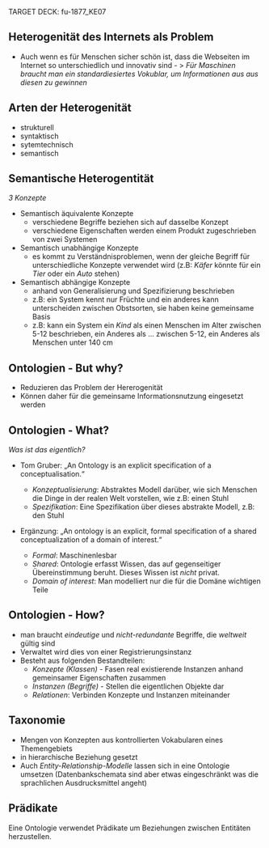 TARGET DECK: fu-1877_KE07

## Heterogenität des Internets als Problem
- Auch wenn es für Menschen sicher schön ist, dass die Webseiten im Internet so unterschiedlich und innovativ sind - \> *Für Maschinen braucht man ein standardiesiertes Vokublar, um Informationen aus aus diesen zu gewinnen*

## Arten der Heterogenität
- strukturell
- syntaktisch
- sytemtechnisch
- semantisch

## Semantische Heterogentität
*3 Konzepte*
- Semantisch äquivalente Konzepte
	- verschiedene Begriffe beziehen sich auf dasselbe Konzept
	- verschiedene Eigenschaften werden einem Produkt zugeschrieben von zwei Systemen
- Semantisch unabhängige Konzepte
	- es kommt zu Verständnisproblemen, wenn der gleiche Begriff für unterschiedliche Konzepte verwendet wird (z.B: *Käfer* könnte für ein *Tier* oder ein *Auto* stehen)
- Semantisch abhängige Konzepte
	- anhand von Generalisierung und Spezifizierung beschrieben
	- z.B: ein System kennt nur Früchte und ein anderes kann unterscheiden zwischen Obstsorten, sie haben keine gemeinsame Basis
	- z.B: kann ein System ein *Kind* als einen Menschen im Alter zwischen 5-12 beschrieben, ein Anderes als ... zwischen 5-12, ein Anderes als Menschen unter 140 cm

## Ontologien - But why?
- Reduzieren das Problem der Hererogenität
- Können daher für die gemeinsame Informationsnutzung eingesetzt werden

## Ontologien - What?
*Was ist das eigentlich?*
- Tom Gruber: „An Ontology is an explicit specification of a conceptualisation.“
	- *Konzeptualisierung*: Abstraktes Modell darüber, wie sich Menschen die Dinge in der realen Welt vorstellen, wie z.B: einen Stuhl
	- *Spezifikation*: Eine Spezifikation über dieses abstrakte Modell, z.B: den Stuhl

- Ergänzung: „An ontology is an explicit, formal specification of a shared conceptualization of a domain of interest.“
	- *Formal*: Maschinenlesbar
	- *Shared*: Ontologie erfasst Wissen, das auf gegenseitiger Übereinstimmung beruht. Dieses Wissen ist *nicht* privat.
	- *Domain of interest*: Man modelliert nur die für die Domäne wichtigen Teile

## Ontologien - How?
- man braucht *eindeutige* und *nicht-redundante* Begriffe, die *weltweit* gültig sind
- Verwaltet wird dies von einer Registrierungsinstanz
- Besteht aus folgenden Bestandteilen:
	- *Konzepte (Klassen)* - Fasen real existierende Instanzen anhand gemeinsamer Eigenschaften zusammen
	- *Instanzen (Begriffe)* - Stellen die eigentlichen Objekte dar
	- *Relationen*: Verbinden Konzepte und Instanzen miteinander

## Taxonomie
- Mengen von Konzepten aus kontrollierten Vokabularen eines Themengebiets
- in hierarchische Beziehung gesetzt
- Auch *Entity-Relationship-Modelle* lassen sich in eine Ontologie umsetzen (Datenbankschemata sind aber etwas eingeschränkt was die sprachlichen Ausdrucksmittel angeht)

## Prädikate
Eine Ontologie verwendet Prädikate um Beziehungen zwischen Entitäten herzustellen.